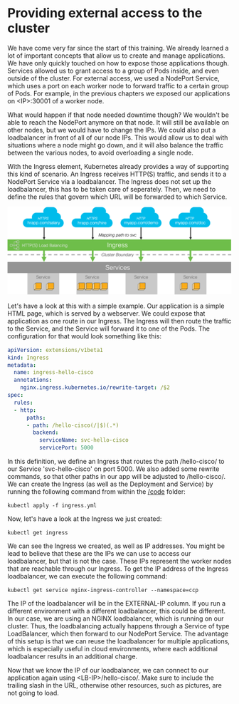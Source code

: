 # Providing external access to the cluster
We have come very far since the start of this training. We already learned a lot of important concepts that allow us to create and manage applications. We have only quickly touched on how to expose those applications though. Services allowed us to grant access to a group of Pods inside, and even outside of the cluster. For external access, we used a NodePort Service, which uses a port on each worker node to forward traffic to a certain group of Pods. For example, in the previous chapters we exposed our applications on &lt;IP&gt;:30001 of a worker node.

What would happen if that node needed downtime though? We wouldn't be able to reach the NodePort anymore on that node. It will still be available on other nodes, but we would have to change the IPs. We could also put a loadbalancer in front of all of our node IPs. This would allow us to deal with situations where a node might go down, and it will also balance the traffic between the various nodes, to avoid overloading a single node.

With the Ingress element, Kubernetes already provides a way of supporting this kind of scenario. An Ingress receives HTTP(S) traffic, and sends it to a NodePort Service via a loadbalancer. The Ingress does not set up the loadbalancer, this has to be taken care of seperately. Then, we need to define the rules that govern which URL will be forwarded to which Service.

![Ingress](img/ingress.png?raw=true "Ingress")

Let's have a look at this with a simple example. Our application is a simple HTML page, which is served by a webserver. We could expose that application as one route in our Ingress. The Ingress will then route the traffic to the Service, and the Service will forward it to one of the Pods. The configuration for that would look something like this:

```yaml
apiVersion: extensions/v1beta1
kind: Ingress
metadata:
  name: ingress-hello-cisco
  annotations:
    nginx.ingress.kubernetes.io/rewrite-target: /$2
spec:
  rules:
  - http:
      paths:
      - path: /hello-cisco(/|$)(.*)
        backend:
          serviceName: svc-hello-cisco
          servicePort: 5000
```

In this definition, we define an Ingress that routes the path /hello-cisco/ to our Service 'svc-hello-cisco' on port 5000. We also added some rewrite commands, so that other paths in our app will be adjusted to /hello-cisco/. We can create the Ingress (as well as the Deployment and Service) by running the following command from within the [/code](code/ "/code") folder:


```
kubectl apply -f ingress.yml
```

Now, let's have a look at the Ingress we just created:

```
kubectl get ingress
```

We can see the Ingress we created, as well as IP addresses. You might be lead to believe that these are the IPs we can use to access our loadbalancer, but that is not the case. These IPs represent the worker nodes that are reachable through our Ingress. To get the IP address of the Ingress loadbalancer, we can execute the following command:

```
kubectl get service nginx-ingress-controller --namespace=ccp
```

The IP of the loadbalancer will be in the EXTERNAL-IP column. If you run a different environment with a different loadbalancer, this could be different. In our case, we are using an NGINX loadbalancer, which is running on our cluster. Thus, the loadbalancing actually happens through a Service of type LoadBalancer, which then forward to our NodePort Service. The advantage of this setup is that we can reuse the loadbalancer for multiple applications, which is especially useful in cloud environments, where each additional loadbalancer results in an additional charge.

Now that we know the IP of our loadbalancer, we can connect to our application again using &lt;LB-IP&gt;/hello-cisco/. Make sure to include the trailing slash in the URL, otherwise other resources, such as pictures, are not going to load.
